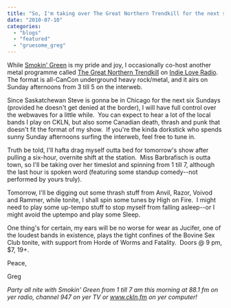 ```yaml
---
title: "So, I'm taking over The Great Northern Trendkill for the next six weeks..."
date: "2010-07-10"
categories: 
  - "blogs"
  - "featured"
  - "gruesome_greg"
---
```


While [Smokin' Green](http://www.toohightogetitright.com/smokingreen.html) is my pride and joy, I occasionally co-host another metal programme called [The Great Northern Trendkill](http://blog.indielove.ca/author/gntk/) on [Indie Love Radio](http://indielove.ca/).  The format is all-CanCon underground heavy rock/metal, and it airs on Sunday afternoons from 3 till 5 on the interweb.

Since Saskatchewan Steve is gonna be in Chicago for the next six Sundays (provided he doesn't get denied at the border), I will have full control over the webwaves for a little while.  You can expect to hear a lot of the local bands I play on CKLN, but also some Canadian death, thrash and punk that doesn't fit the format of my show.  If you're the kinda dorkstick who spends sunny Sunday afternoons surfing the interweb, feel free to tune in.

Truth be told, I'll hafta drag myself outta bed for tomorrow's show after pulling a six-hour, overnite shift at the station.  Miss Barbrafisch is outta town, so I'll be taking over her timeslot and spinning from 1 till 7, although the last hour is spoken word (featuring some standup comedy--not performed by yours truly).

Tomorrow, I'll be digging out some thrash stuff from Anvil, Razor, Voivod and Rammer, while tonite, I shall spin some tunes by High on Fire.  I might need to play some up-tempo stuff to stop myself from falling asleep--or I might avoid the uptempo and play some Sleep.

One thing's for certain, my ears will be no worse for wear as Jucifer, one of the loudest bands in existence, plays the tight confines of the Bovine Sex Club tonite, with support from Horde of Worms and Fatality.  Doors @ 9 pm, $7, 19+.

Peace,

Greg

_Party all nite with Smokin' Green from 1 till 7 am this morning at 88.1 fm on yer radio, channel 947 on yer TV or www.ckln.fm on yer computer!_

